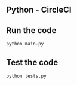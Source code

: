 ## Python - CircleCI


## Run the code
```
python main.py
```

## Test the code
```
python tests.py
```